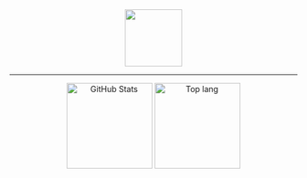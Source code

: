 <div id="header" align="center">
  <img src="https://media.giphy.com/media/2IudUHdI075HL02Pkk/giphy.gif" width="100"/>
</div>

---

<div align="center">
  <img src="https://github-stats-rho-eight.vercel.app/api?username=maxguuse&card_width=300&custom_title=Activity&theme=dark&include_all_commits=true&hide=prs&show=prs_merged&show_icons=true&rank_icon=percentile" height="150" alt="GitHub Stats">
  <img src="https://github-stats-rho-eight.vercel.app/api/top-langs/?username=maxguuse&layout=donut&langs_count=4&theme=dark&exclude_repo=github-stats&hide=Dockerfile,CMake" height="150" alt="Top lang">
</div>
